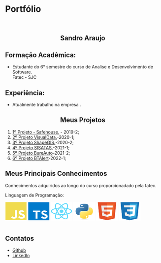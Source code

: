 # Portfólio 
<div align=center>
  <img src="https://github.com/cassia2023/Projeto/assets/151237166/5b335514-3b96-4703-8c43-4255426ec089" width=200 alt="" />
  <h2>Sandro Araujo</h2>
    </div>

  ## Formação Acadêmica:
  * Estudante do 6° semestre do curso de Analise e Desenvolvimento de Software.<br>
    Fatec - SJC
 
  ## Experiência:

   * Atualmente trabalho na empresa .<br>     
<div align=center>
   <h2>Meus Projetos</h2>
    </div>

1) [1º Projeto - Safehouse.](https://github.com/charles-ramos/Portfolio-Charles-Ferreira-Ramos/blob/master/Projetos/Safehouse.md) - 2019-2;
2) [2º Projeto VisualData.](https://github.com/Ritas2022/Portfolio/tree/main/Referencia/Projeto2)-2020-1;
3) [3º Projeto ShapeGIS.](https://github.com/Ritas2022/Portfolio/tree/main/Referencia/Projeto3)-2020-2;
4) [4º Projeto SISATAS.](https://github.com/Ritas2022/Portfolio/tree/main/Referencia/Projeto4)-2021-1;
5) [5º Projeto BureAuto](https://github.com/Ritas2022/Portfolio/tree/main/Referencia/Projeto5)-2021-2;
6) [6º Projeto BTAlert](https://github.com/Ritas2022/Portfolio/tree/main/Referencia/Projeto6)-2022-1;
  </div>

  ## Meus Principais Conhecimentos

  Conhecimentos adquiridos ao longo do curso proporcionadado pela fatec.<br>

  Linguagem de Programação: 
  <div style="display: inline_block">
  <img align="center" alt="Js" height="60" width="70" src="https://raw.githubusercontent.com/devicons/devicon/master/icons/javascript/javascript-plain.svg">
  <img align="center" alt="Ts" height="60" width="70" src="https://raw.githubusercontent.com/devicons/devicon/master/icons/typescript/typescript-plain.svg">
  <img align="center" alt="React" height="60" width="70" src="https://raw.githubusercontent.com/devicons/devicon/master/icons/react/react-original.svg">  
  <img align="center" alt="Python" height="60" width="70" src="https://raw.githubusercontent.com/devicons/devicon/master/icons/python/python-original.svg">
  <img align="center" alt="HTML" height="60" width="70" src="https://raw.githubusercontent.com/devicons/devicon/master/icons/html5/html5-original.svg">
  <img align="center" alt="CSS" height="60" width="70" src="https://raw.githubusercontent.com/devicons/devicon/master/icons/css3/css3-original.svg">
  <div style="display: inline_block"><br>  

  ## Contatos
* [Github](https://github.com/drosan19/Portfolio)
* [LinkedIn]()


 